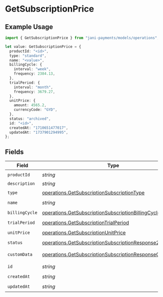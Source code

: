 # GetSubscriptionPrice

## Example Usage

```typescript
import { GetSubscriptionPrice } from "jani-payments/models/operations";

let value: GetSubscriptionPrice = {
  productId: "<id>",
  type: "standard",
  name: "<value>",
  billingCycle: {
    interval: "week",
    frequency: 2384.13,
  },
  trialPeriod: {
    interval: "month",
    frequency: 3679.27,
  },
  unitPrice: {
    amount: 4565.2,
    currencyCode: "GYD",
  },
  status: "archived",
  id: "<id>",
  createdAt: "1710651477017",
  updatedAt: "1737901294995",
};
```

## Fields

| Field                                                                                                                                | Type                                                                                                                                 | Required                                                                                                                             | Description                                                                                                                          |
| ------------------------------------------------------------------------------------------------------------------------------------ | ------------------------------------------------------------------------------------------------------------------------------------ | ------------------------------------------------------------------------------------------------------------------------------------ | ------------------------------------------------------------------------------------------------------------------------------------ |
| `productId`                                                                                                                          | *string*                                                                                                                             | :heavy_check_mark:                                                                                                                   | N/A                                                                                                                                  |
| `description`                                                                                                                        | *string*                                                                                                                             | :heavy_minus_sign:                                                                                                                   | N/A                                                                                                                                  |
| `type`                                                                                                                               | [operations.GetSubscriptionSubscriptionType](../../models/operations/getsubscriptionsubscriptiontype.md)                             | :heavy_check_mark:                                                                                                                   | N/A                                                                                                                                  |
| `name`                                                                                                                               | *string*                                                                                                                             | :heavy_check_mark:                                                                                                                   | N/A                                                                                                                                  |
| `billingCycle`                                                                                                                       | [operations.GetSubscriptionSubscriptionBillingCycle](../../models/operations/getsubscriptionsubscriptionbillingcycle.md)             | :heavy_check_mark:                                                                                                                   | N/A                                                                                                                                  |
| `trialPeriod`                                                                                                                        | [operations.GetSubscriptionTrialPeriod](../../models/operations/getsubscriptiontrialperiod.md)                                       | :heavy_check_mark:                                                                                                                   | N/A                                                                                                                                  |
| `unitPrice`                                                                                                                          | [operations.GetSubscriptionUnitPrice](../../models/operations/getsubscriptionunitprice.md)                                           | :heavy_check_mark:                                                                                                                   | N/A                                                                                                                                  |
| `status`                                                                                                                             | [operations.GetSubscriptionSubscriptionResponse200Status](../../models/operations/getsubscriptionsubscriptionresponse200status.md)   | :heavy_check_mark:                                                                                                                   | N/A                                                                                                                                  |
| `customData`                                                                                                                         | [operations.GetSubscriptionSubscriptionResponseCustomData](../../models/operations/getsubscriptionsubscriptionresponsecustomdata.md) | :heavy_minus_sign:                                                                                                                   | Any valid JSON value                                                                                                                 |
| `id`                                                                                                                                 | *string*                                                                                                                             | :heavy_check_mark:                                                                                                                   | N/A                                                                                                                                  |
| `createdAt`                                                                                                                          | *string*                                                                                                                             | :heavy_check_mark:                                                                                                                   | N/A                                                                                                                                  |
| `updatedAt`                                                                                                                          | *string*                                                                                                                             | :heavy_check_mark:                                                                                                                   | N/A                                                                                                                                  |